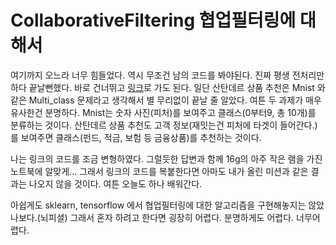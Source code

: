 # CollaborativeFiltering 협업필터링에 대해서

여기까지 오느라 너무 힘들었다. 역시 무조건 남의 코드를 봐야된다. 진짜 평생 전처리만 하다 끝날뻔했다. 바로 건너뛰고 [링크](https://www.kaggle.com/anokas/collaborative-filtering-btb-lb-0-01691)로 가도 된다. 일단 산탄데르 상품 추천은 Mnist 와 같은 Multi_class 문제라고 생각해서 별 무리없이 끝날 줄 알았다. 여튼 두 과제가 매우 유사한건 분명하다. Mnist는 숫자 사진(피처)를 보여주고 클래스(0부터9, 총 10개)를 분류하는 것이다. 산탄데르 상품 추천도 고객 정보(재밋는건 피처에 타겟이 들어간다.)를 보여주면 클래스(펀드, 적금, 보험 등  금융상품)를 추천하는 것이다.

나는 링크의 코드를 조금 변형하였다. 그럴듯한 답변과 함께 16g의 아주 작은 램을 가진 노트북에 알맞게...
그래서 링크의 코드를 복붙한다면 아마도 내가 올린 미션과 같은 결과는 나오지 않을 것이다. 여튼 오늘도 하나 배워간다.

아쉽게도 sklearn, tensorflow 에서 협업필터링에 대한 알고리즘을 구현해놓지는 않았나보다.(뇌피셜) 그래서 혼자 하려고 한다면 굉장히 어렵다. 분명하게도 어렵다.
너무어렵다. 
